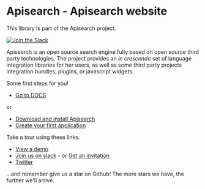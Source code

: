 # Apisearch - Apisearch website

This library is part of the Apisearch project.

[![Join the Slack](https://img.shields.io/badge/join%20us-on%20slack-blue.svg)](https://apisearch.slack.com)

Apisearch is an open source search engine fully based on open source third party
technologies. The project provides an *in crescendo* set of language 
integration libraries for her users, as well as some third party projects 
integration bundles, plugins, or javascript widgets.

Some first steps for you!

- [Go to DOCS](http://docs.apisearch.io)

or

- [Download and install Apisearch](https://docs.apisearch.io/#/download)
- [Create your first application](https://docs.apisearch.io/#/first-example)

Take a tour using these links.

- [View a demo](http://apisearch.io)
- [Join us on slack](https://apisearch.slack.com) - or [Get an invitation](https://apisearch-slack.herokuapp.com/)
- [Twitter](https://twitter.com/apisearch_io)

...and remember give us a star on Github! The more stars we have, the further
we'll arrive.
